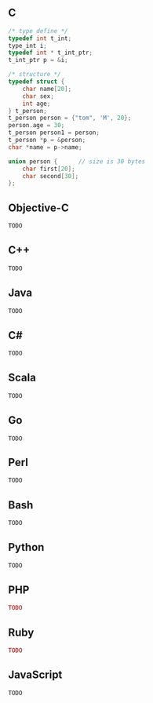 ## C
```C
/* type define */
typedef int t_int;
type_int i;
typedef int * t_int_ptr;
t_int_ptr p = &i;

/* structure */
typedef struct {
    char name[20];
    char sex;
    int age;
} t_person;
t_person person = {"tom", 'M', 20};
person.age = 30;
t_person person1 = person;
t_person *p = &person;
char *name = p->name;

union person {      // size is 30 bytes
    char first[20];
    char second[30];    
};

```

## Objective-C
```Objective-C
TODO
```

## C++
```C++
TODO
```
## Java
```Java
TODO
```
## C#
```C#
TODO
```
## Scala
```Scala
TODO
``` 
## Go
```golang
TODO
```

## Perl
```Perl
TODO
```
## Bash
```Bash
TODO
```
## Python
```Python
TODO
```
## PHP
```PHP
TODO
```
## Ruby
```Ruby
TODO
```
## JavaScript
```JavaScript
TODO
```
